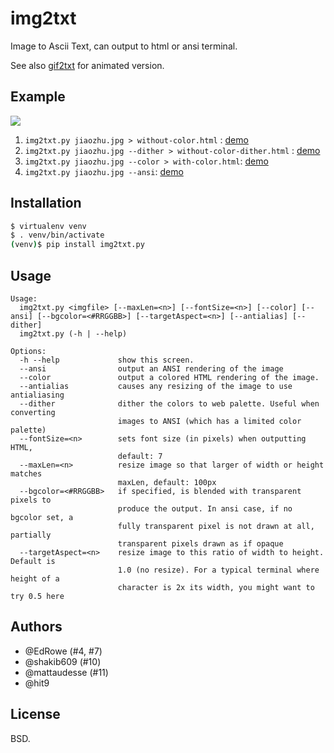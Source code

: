 img2txt
=======

Image to Ascii Text, can output to html or ansi terminal.

See also [gif2txt](https://github.com/hit9/gif2txt) for animated version.

Example
-------

![](example/jiaozhu.jpg)

1. `img2txt.py jiaozhu.jpg > without-color.html` : [demo](example/without-color.html)
2. `img2txt.py jiaozhu.jpg --dither > without-color-dither.html` : [demo](example/without-color-dither.html)
3. `img2txt.py jiaozhu.jpg --color > with-color.html`: [demo](example/with-color.html)
4. `img2txt.py jiaozhu.jpg --ansi`: [demo](example/ansi-terminal.png)

Installation
------------

```bash
$ virtualenv venv
$ . venv/bin/activate
(venv)$ pip install img2txt.py
```

Usage
-----

```
Usage:
  img2txt.py <imgfile> [--maxLen=<n>] [--fontSize=<n>] [--color] [--ansi] [--bgcolor=<#RRGGBB>] [--targetAspect=<n>] [--antialias] [--dither]
  img2txt.py (-h | --help)

Options:
  -h --help             show this screen.
  --ansi                output an ANSI rendering of the image
  --color               output a colored HTML rendering of the image.
  --antialias           causes any resizing of the image to use antialiasing
  --dither              dither the colors to web palette. Useful when converting
                        images to ANSI (which has a limited color palette)
  --fontSize=<n>        sets font size (in pixels) when outputting HTML,
                        default: 7
  --maxLen=<n>          resize image so that larger of width or height matches
                        maxLen, default: 100px
  --bgcolor=<#RRGGBB>   if specified, is blended with transparent pixels to
                        produce the output. In ansi case, if no bgcolor set, a
                        fully transparent pixel is not drawn at all, partially
                        transparent pixels drawn as if opaque
  --targetAspect=<n>    resize image to this ratio of width to height. Default is
                        1.0 (no resize). For a typical terminal where height of a
                        character is 2x its width, you might want to try 0.5 here
```

Authors
-------

- @EdRowe (#4, #7)
- @shakib609 (#10)
- @mattaudesse (#11)
- @hit9

License
-------

BSD.
